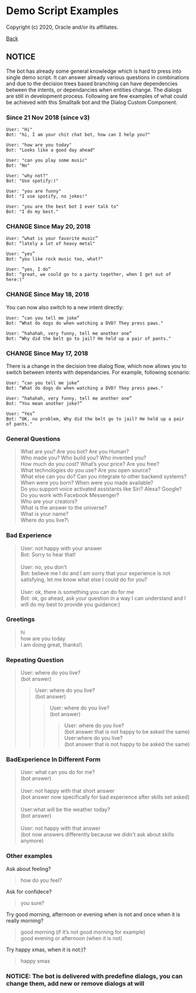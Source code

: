 # Demo Script Examples

Copyright (c) 2020, Oracle and/or its affiliates.

[Back](../README.md)

## NOTICE

The bot has already some general knowledge which is hard to press into single demo script. It can answer already various questions in combinations and due to the decision trees based branching can have dependencies between the intents, or dependancies when entities change. The dialogs are still in development process. Following are few examples of what could be achieved with this Smalltalk bot and the Dialog Custom Component.

### Since 21 Nov 2018 (since v3)

```Text
User: "Hi"
Bot: "hi, I am your chit chat bot, how can I help you?"

User: "how are you today"
Bot: "Looks like a good day ahead"

User: "can you play some music"
Bot: "No"

User: "why not?"
Bot: "Use spotify:)"

User: "you are funny"
Bot: "I use spotify, no jokes!"

User: "you are the best bot I ever talk to"
Bot: "I do my best."
```

### CHANGE Since May 20, 2018

```Text
User: “what is your favorite music”
Bot: “lately a lot of heavy metal"

User: “yes”
Bot: “you like rock music too, what?"

User: “yes, I do”
Bot: “great, we could go to a party together, when I get out of here:)"
```

### CHANGE Since May 18, 2018

You can now also switch to a new intent directly:

```Text
User: “can you tell me joke”
Bot: “What do dogs do when watching a DVD? They press paws."

User: “hahahah, very funny, tell me another one”
Bot: “Why did the belt go to jail? He held up a pair of pants."
```

### CHANGE Since May 17, 2018

There is a change in the decision tree dialog flow, which now allows you to switch between intents with dependancies. For example, following scenario:

```Text
User: “can you tell me joke”
Bot: “What do dogs do when watching a DVD? They press paws."

User: “hahahah, very funny, tell me another one”
Bot: “You mean another joke?”

User: “Yes”
Bot: “OK, no problem, Why did the belt go to jail? He held up a pair of pants."
```

### General Questions

> What are you? Are you bot? Are you Human?\
> Who made you? Who build you? Who invented you?\
> How much do you cost?  What’s your price?  Are you free?\
> What technologies do you use?  Are you open source?\
> What else can you do?  Can you integrate to other backend systems?\
> When were you born? When were you made available?\
> Do you support voice activated assistants like Siri? Alexa? Google?\
> Do you work with Facebook Messenger?\
> Who are your creators?\
> What is the answer to the universe?\
> What is your name?\
> Where do you live?\

### Bad Experience

>User: not happy with your answer\
>Bot: Sorry to hear that!\
\
>User: no, you don't\
>Bot: believe me I do and I am sorry that your experience is not satisfying, let me know what else I could do for you?\
\
>User: ok, there is something you can do for me\
>Bot: ok, go ahead, ask your question in a way I can understand and I will do my best to provide you guidance:)

### Greetings

>hi\
>how are you today\
>I am doing great, thanks!\

### Repeating Question

>User: where do you live?\
>(bot answer)
>>User: where do you live?\
>>(bot answer)
>>>User: where do you live?\
>>>(bot answer)
>>>>User: where do you live?\
>>>>(bot answer that is not happy to be asked the same)\
>>>>User:where do you live?\
>>>>(bot answer that is not happy to be asked the same)

### BadExperience In Different Form

>User: what can you do for me?\
>(bot answer)
\
\
>User: not happy with that short answer\
>(bot answer now specifically for bad experience after skills set asked)
\
\
>User:what will be the weather today?\
>(bot answer)
\
\
>User: not happy with that answer\
>(bot now answers differently because we didn't ask about skills anymore)

### Other examples

Ask about feeling?
>how do you feel?

Ask for confidece?
>you sure?

Try good morning, afternoon or evening when is not and once when it is really morning?

>good morning (if it’s not good morning for example)\
>good evening or afternoon (when it is not)

Try happy xmas, when it is not:)?

> happy xmas

### NOTICE: The bot is delivered with predefine dialogs, you can change them, add new or remove dialogs at will
